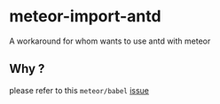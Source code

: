 # meteor-import-antd

A workaround for whom wants to use antd with meteor

## Why ?

please refer to this `meteor/babel` [issue](https://github.com/meteor/babel/issues/13)